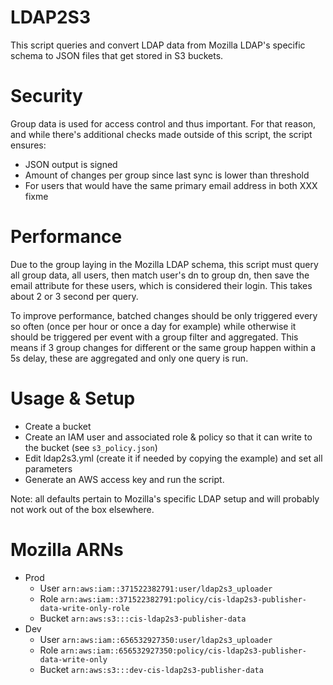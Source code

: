 # LDAP2S3

This script queries and convert LDAP data from Mozilla LDAP's specific schema to JSON files that get stored in S3
buckets.

# Security

Group data is used for access control and thus important. For that reason, and while there's additional checks made
outside of this script, the script ensures:

- JSON output is signed
- Amount of changes per group since last sync is lower than threshold
- For users that would have the same primary email address in both XXX fixme

# Performance

Due to the group laying in the Mozilla LDAP schema, this script must query all group data, all users, then match user's
dn to group dn, then save the email attribute for these users, which is considered their login.
This takes about 2 or 3 second per query.

To improve performance, batched changes should be only triggered every so often (once per hour or once a day for
example) while otherwise it should be triggered per event with a group filter and aggregated.
This means if 3 group changes for different or the same group happen within a 5s delay, these are aggregated and only
one query is run.

# Usage & Setup

- Create a bucket
- Create an IAM user and associated role & policy so that it can write to the bucket (see `s3_policy.json`)
- Edit ldap2s3.yml (create it if needed by copying the example) and set all parameters
- Generate an AWS access key and run the script.

Note: all defaults pertain to Mozilla's specific LDAP setup and will probably not work out of the box elsewhere.

# Mozilla ARNs

- Prod
  - User `arn:aws:iam::371522382791:user/ldap2s3_uploader`
  - Role `arn:aws:iam::371522382791:policy/cis-ldap2s3-publisher-data-write-only-role`
  - Bucket `arn:aws:s3:::cis-ldap2s3-publisher-data`
- Dev
  - User `arn:aws:iam::656532927350:user/ldap2s3_uploader`
  - Role `arn:aws:iam::656532927350:policy/cis-ldap2s3-publisher-data-write-only`
  - Bucket `arn:aws:s3:::dev-cis-ldap2s3-publisher-data`
